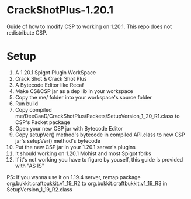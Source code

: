 # CrackShotPlus-1.20.1
Guide of how to modify CSP to working on 1.20.1. This repo does not redistribute CSP.

# Setup
1. A 1.20.1 Spigot Plugin WorkSpace
2. Crack Shot & Crack Shot Plus
3. A Bytecode Editor like Recaf
4. Make CS&CSP jar as a dep lib in your workspace
5. Copy the me/ folder into your workspace's source folder
6. Run build
7. Copy compiled me/DeeCaaD/CrackShotPlus/Packets/SetupVersion_1_20_R1.class to CSP's Packet package
8. Open your new CSP jar with Bytecode Editor
9. Copy setupVer() method's bytecode in compiled API.class to new CSP jar's setupVer() method's bytecode
10. Put the new CSP jar in your 1.20.1 server's plugins
11. It should working on 1.20.1 Mohist and most Spigot forks
12. If it's not working you have to figure by youself, this guide is provided with "AS IS"

PS: If you wanna use it on 1.19.4 server, remap package org.bukkit.craftbukkit.v1_19_R2 to org.bukkit.craftbukkit.v1_19_R3 in SetupVersion_1_19_R2.class
